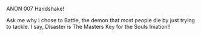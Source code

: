ANON 007 Handshake!

Ask me why I chose to Battle, the demon that most people die by just trying to tackle. I say, Disaster is The Masters Key for the Souls Iniation!! 
